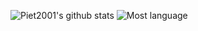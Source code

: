 ![Piet2001's github stats](https://github-readme-stats.vercel.app/api?username=Piet2001&count_private=true&show_icons=true)
![Most language](https://github-readme-stats-anuraghazra1.vercel.app/api/top-langs/?username=piet2001&langs_count=10&layout=compact)
